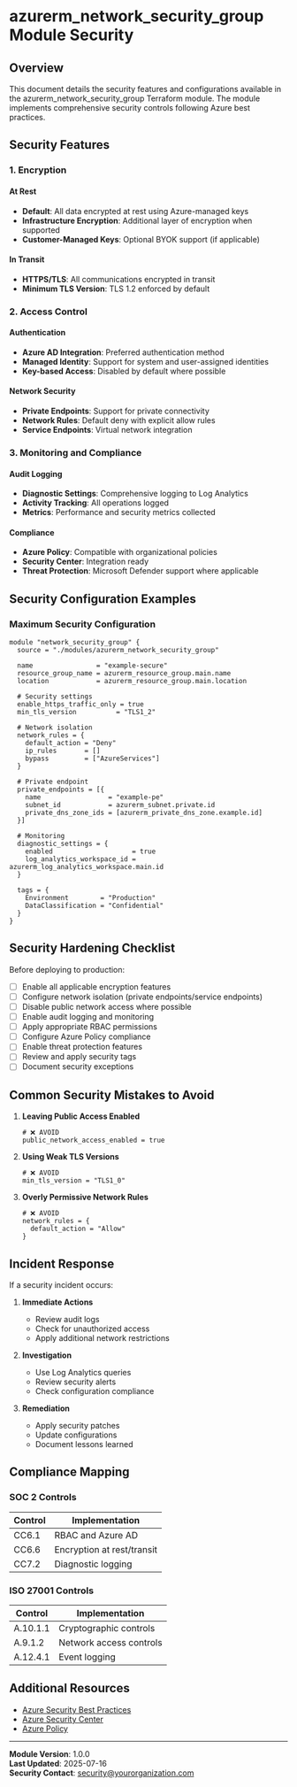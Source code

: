 # azurerm_network_security_group Module Security

## Overview

This document details the security features and configurations available in the azurerm_network_security_group Terraform module. The module implements comprehensive security controls following Azure best practices.

## Security Features

### 1. **Encryption**

#### At Rest
- **Default**: All data encrypted at rest using Azure-managed keys
- **Infrastructure Encryption**: Additional layer of encryption when supported
- **Customer-Managed Keys**: Optional BYOK support (if applicable)

#### In Transit
- **HTTPS/TLS**: All communications encrypted in transit
- **Minimum TLS Version**: TLS 1.2 enforced by default

### 2. **Access Control**

#### Authentication
- **Azure AD Integration**: Preferred authentication method
- **Managed Identity**: Support for system and user-assigned identities
- **Key-based Access**: Disabled by default where possible

#### Network Security
- **Private Endpoints**: Support for private connectivity
- **Network Rules**: Default deny with explicit allow rules
- **Service Endpoints**: Virtual network integration

### 3. **Monitoring and Compliance**

#### Audit Logging
- **Diagnostic Settings**: Comprehensive logging to Log Analytics
- **Activity Tracking**: All operations logged
- **Metrics**: Performance and security metrics collected

#### Compliance
- **Azure Policy**: Compatible with organizational policies
- **Security Center**: Integration ready
- **Threat Protection**: Microsoft Defender support where applicable

## Security Configuration Examples

### Maximum Security Configuration
```hcl
module "network_security_group" {
  source = "./modules/azurerm_network_security_group"

  name                = "example-secure"
  resource_group_name = azurerm_resource_group.main.name
  location            = azurerm_resource_group.main.location

  # Security settings
  enable_https_traffic_only = true
  min_tls_version          = "TLS1_2"
  
  # Network isolation
  network_rules = {
    default_action = "Deny"
    ip_rules       = []
    bypass         = ["AzureServices"]
  }

  # Private endpoint
  private_endpoints = [{
    name                 = "example-pe"
    subnet_id            = azurerm_subnet.private.id
    private_dns_zone_ids = [azurerm_private_dns_zone.example.id]
  }]

  # Monitoring
  diagnostic_settings = {
    enabled                    = true
    log_analytics_workspace_id = azurerm_log_analytics_workspace.main.id
  }

  tags = {
    Environment        = "Production"
    DataClassification = "Confidential"
  }
}
```

## Security Hardening Checklist

Before deploying to production:

- [ ] Enable all applicable encryption features
- [ ] Configure network isolation (private endpoints/service endpoints)
- [ ] Disable public network access where possible
- [ ] Enable audit logging and monitoring
- [ ] Apply appropriate RBAC permissions
- [ ] Configure Azure Policy compliance
- [ ] Enable threat protection features
- [ ] Review and apply security tags
- [ ] Document security exceptions

## Common Security Mistakes to Avoid

1. **Leaving Public Access Enabled**
   ```hcl
   # ❌ AVOID
   public_network_access_enabled = true
   ```

2. **Using Weak TLS Versions**
   ```hcl
   # ❌ AVOID
   min_tls_version = "TLS1_0"
   ```

3. **Overly Permissive Network Rules**
   ```hcl
   # ❌ AVOID
   network_rules = {
     default_action = "Allow"
   }
   ```

## Incident Response

If a security incident occurs:

1. **Immediate Actions**
   - Review audit logs
   - Check for unauthorized access
   - Apply additional network restrictions

2. **Investigation**
   - Use Log Analytics queries
   - Review security alerts
   - Check configuration compliance

3. **Remediation**
   - Apply security patches
   - Update configurations
   - Document lessons learned

## Compliance Mapping

### SOC 2 Controls
| Control | Implementation |
|---------|---------------|
| CC6.1 | RBAC and Azure AD |
| CC6.6 | Encryption at rest/transit |
| CC7.2 | Diagnostic logging |

### ISO 27001 Controls
| Control | Implementation |
|---------|---------------|
| A.10.1.1 | Cryptographic controls |
| A.9.1.2 | Network access controls |
| A.12.4.1 | Event logging |

## Additional Resources

- [Azure Security Best Practices](https://docs.microsoft.com/en-us/azure/security/fundamentals/best-practices-and-patterns)
- [Azure Security Center](https://docs.microsoft.com/en-us/azure/security-center/)
- [Azure Policy](https://docs.microsoft.com/en-us/azure/governance/policy/)

---

**Module Version**: 1.0.0  
**Last Updated**: 2025-07-16  
**Security Contact**: security@yourorganization.com